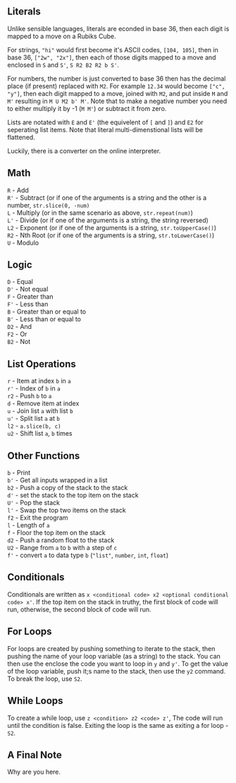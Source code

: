 ## Literals
Unlike sensible languages, literals are econded in base 36, then each digit is mapped to a move on a Rubiks Cube. 

For strings, `"hi"` would first become it's ASCII codes, `[104, 105]`, then in base 36, `["2w", "2x"]`, then each of those digits mapped to a move and enclosed in `S` and `S'`, `S R2 B2 R2 b S'`.

For numbers, the number is just converted to base 36 then has the decimal place (if present) replaced with `M2`. For example `12.34` would become `["c", "y"]`, then each digit mapped to a move, joined with `M2`, and put inside `M` and `M'` resulting in `M U M2 b' M'`. Note that to make a negative number you need to either multiply it by -1 (`M M'`) or subtract it from zero.

Lists are notated with `E` and `E'` (the equivelent of `[` and `]`) and `E2` for seperating list items. Note that literal multi-dimenstional lists will be flattened.

Luckily, there is a converter on the online interpreter.

## Math
`R` - Add  
`R'` - Subtract (or if one of the arguments is a string and the other is a number, `str.slice(0, -num)`  
`L` - Multiply (or in the same scenario as above, `str.repeat(num)`)  
`L'` - Divide (or if one of the arguments is a string, the string reversed)  
`L2` - Exponent (or if one of the arguments is a string, `str.toUpperCase()`)  
`R2` - Nth Root (or if one of the arguments is a string, `str.toLowerCase()`)  
`U` - Modulo  

## Logic
`D` - Equal  
`D'` - Not equal  
`F` - Greater than  
`F'` - Less than  
`B` - Greater than or equal to  
`B'` - Less than or equal to  
`D2` - And  
`F2` - Or  
`B2` - Not  

## List Operations
`r` - Item at index `b` in `a`  
`r'` - Index of `b` in `a`  
`r2` - Push `b` to `a`  
`d` - Remove item at index  
`u` - Join list `a` with list `b`  
`u'` - Split list `a` at `b`  
`l2` - `a.slice(b, c)`  
`u2` - Shift list `a`, `b` times  


## Other Functions
`b` - Print  
`b'` - Get all inputs wrapped in a list  
`b2` - Push a copy of the stack to the stack  
`d'` - set the stack to the top item on the stack  
`U'` - Pop the stack  
`l'` - Swap the top two items on the stack  
`f2` - Exit the program  
`l` - Length of `a`  
`f` - Floor the top item on the stack  
`d2` - Push a random float to the stack  
`U2` - Range from `a` to `b` with a step of `c`  
`f'` - convert `a` to data type `b` (`"list"`, `number`, `int`, `float`)  

## Conditionals
Conditionals are written as `x <conditional code> x2 <optional conditional code> x'`. If the top item on the stack in truthy, the first block of code will run, otherwise, the second block of code will run.

## For Loops
For loops are created by pushing something to iterate to the stack, then pushing the name of your loop variable (as a string) to the stack. You can then use the enclose the code you want to loop in `y` and `y'`. To get the value of the loop variable, push it;s name to the stack, then use the `y2` command. To break the loop, use `S2`.

## While Loops
To create a while loop, use `z <condition> z2 <code> z'`, The code will run until the condition is false. Exiting the loop is the same as exiting a for loop - `S2`.

## A Final Note

Why are you here.